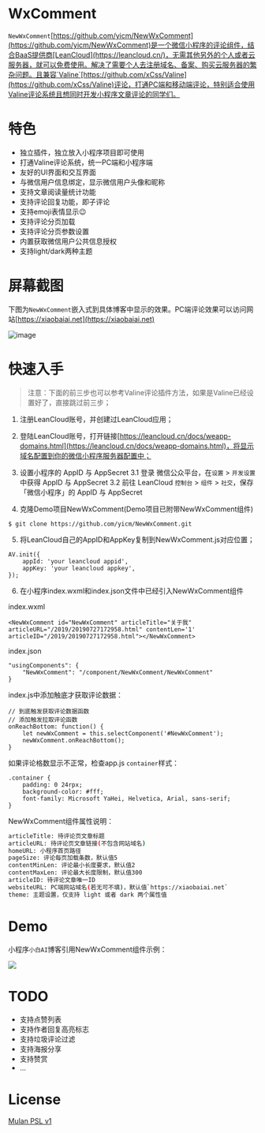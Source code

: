 # WxComment

`NewWxComment`[https://github.com/yicm/NewWxComment](https://github.com/yicm/NewWxComment)是一个微信小程序的评论组件，结合BaaS提供商[LeanCloud](https://leancloud.cn/)，无需其他另外的个人或者云服务器，就可以免费使用。解决了需要个人去注册域名、备案、购买云服务器的繁杂问题。且兼容`Valine`[https://github.com/xCss/Valine](https://github.com/xCss/Valine)评论，打通PC端和移动端评论，特别适合使用Valine评论系统且想同时开发小程序文章评论的同学们。


# 特色

- 独立插件，独立放入小程序项目即可使用
- 打通Valine评论系统，统一PC端和小程序端
- 友好的UI界面和交互界面
- 与微信用户信息绑定，显示微信用户头像和昵称
- 支持文章阅读量统计功能
- 支持评论回复功能，即子评论
- 支持emoji表情显示😉
- 支持评论分页加载
- 支持评论分页参数设置
- 内置获取微信用户公共信息授权
- 支持light/dark两种主题

# 屏幕截图

下图为`NewWxComment`嵌入式到具体博客中显示的效果。PC端评论效果可以访问网站[https://xiaobaiai.net](https://xiaobaiai.net)

![image](https://gitee.com/yicm/Images/raw/master/xiaobaiai/news/NewWxComment.png)

# 快速入手

> 注意：下面的前三步也可以参考Valine评论插件方法，如果是Valine已经设置好了，直接跳过前三步；

1. 注册LeanCloud账号，并创建过LeanCloud应用；

2. 登陆LeanCloud账号，打开链接[https://leancloud.cn/docs/weapp-domains.html](https://leancloud.cn/docs/weapp-domains.html)，将显示域名配置到你的微信小程序服务器配置中；

3. 设置小程序的 AppID 与 AppSecret
    3.1 登录 微信公众平台，在`设置` > `开发设置` 中获得 AppID 与 AppSecret
    3.2 前往 LeanCloud `控制台` > `组件` > `社交`，保存「微信小程序」的 AppID 与 AppSecret

4. 克隆Demo项目NewWxComment(Demo项目已附带NewWxComment组件)

```
$ git clone https://github.com/yicm/NewWxComment.git
```

5. 将LeanCloud自己的AppID和AppKey复制到NewWxComment.js对应位置；

```
AV.init({
    appId: 'your leancloud appid',
    appKey: 'your leancloud appkey',
});
```

6. 在小程序index.wxml和index.json文件中已经引入NewWxComment组件

index.wxml

```
<NewWxComment id="NewWxComment" articleTitle="关于我" articleURL="/2019/20190727172958.html" contentLen='1' articleID="/2019/20190727172958.html"></NewWxComment>
```

index.json

```
"usingComponents": {
    "NewWxComment": "/component/NewWxComment/NewWxComment"
}
```

index.js中添加触底才获取评论数据：

```
// 到底触发获取评论数据函数
// 添加触发拉取评论函数
onReachBottom: function() {
    let newWxComment = this.selectComponent('#NewWxComment');
    newWxComment.onReachBottom();
}
```
如果评论格数显示不正常，检查app.js `container`样式：

```
.container {
    padding: 0 24rpx;
    background-color: #fff;
    font-family: Microsoft YaHei, Helvetica, Arial, sans-serif;
}
```

NewWxComment组件属性说明：

```bash
articleTitle: 待评论页文章标题
articleURL: 待评论页文章链接(不包含网站域名)
homeURL: 小程序首页路径
pageSize: 评论每页加载条数，默认值5
contentMinLen: 评论最小长度要求，默认值2
contentMaxLen: 评论最大长度限制，默认值300
articleID: 待评论文章唯一ID
websiteURL: PC端网站域名(若无可不填)，默认值`https://xiaobaiai.net`
theme: 主题设置，仅支持 light 或者 dark 两个属性值
```

# Demo

小程序`小白AI`博客引用NewWxComment组件示例：

![](https://raw.githubusercontent.com/yicm/WxComment/master/screenshot/xiaobaiai.jpg)

# TODO

- 支持点赞列表
- 支持作者回复高亮标志
- 支持垃圾评论过滤
- 支持海报分享
- 支持赞赏
- ...

# License

[Mulan PSL v1](http://license.coscl.org.cn/MulanPSL)


